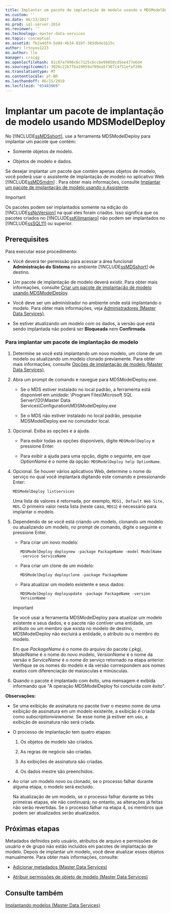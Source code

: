 ```yaml
---
title: Implantar um pacote de implantação de modelo usando o MDSModelDeploy | Microsoft Docs
ms.custom: ''
ms.date: 06/13/2017
ms.prod: sql-server-2014
ms.reviewer: ''
ms.technology: master-data-services
ms.topic: conceptual
ms.assetid: fb2a4df4-5e0d-4b34-818f-383dbde1b15c
author: lrtoyou1223
ms.author: lle
manager: craigg
ms.openlocfilehash: 81c87a7990c6c7125cbccbe99050cd5ee477e6d4
ms.sourcegitcommit: 3026c22b7fba19059a769ea5f367c4f51efaf286
ms.translationtype: MT
ms.contentlocale: pt-BR
ms.lasthandoff: 06/15/2019
ms.locfileid: "65483069"
---
```

# <a name="deploy-a-model-deployment-package-by-using-mdsmodeldeploy"></a>Implantar um pacote de implantação de modelo usando MDSModelDeploy
  No [!INCLUDE[ssMDSshort](../includes/ssmdsshort-md.md)], use a ferramenta MDSModelDeploy para implantar um pacote que contém:  
  
-   Somente objetos de modelo.  
  
-   Objetos de modelo e dados.  
  
 Se desejar implantar um pacote que contém apenas objetos de modelo, você poderá usar o assistente de implantação de modelo no aplicativo Web [!INCLUDE[ssMDSmdm](../includes/ssmdsmdm-md.md)] . Para obter mais informações, consulte [Implantar um pacote de implantação de modelo usando o Assistente](../../2014/master-data-services/deploy-a-model-deployment-package-by-using-the-wizard.md).  
  
> [!IMPORTANT]  
>  Os pacotes podem ser implantados somente na edição do [!INCLUDE[ssNoVersion](../includes/ssnoversion-md.md)] na qual eles foram criados. Isso significa que os pacotes criados no [!INCLUDE[ssKilimanjaro](../includes/sskilimanjaro-md.md)] não podem ser implantados no [!INCLUDE[ssSQL11](../includes/sssql11-md.md)] ou superior.  
  
## <a name="prerequisites"></a>Prerequisites  
 Para executar esse procedimento:  
  
-   Você deverá ter permissão para acessar a área funcional **Administração do Sistema** no ambiente [!INCLUDE[ssMDSshort](../includes/ssmdsshort-md.md)] de destino.  
  
-   Um pacote de implantação de modelo deverá existir. Para obter mais informações, consulte  [Criar um pacote de implantação de modelo usando MDSModelDeploy](../../2014/master-data-services/create-a-model-deployment-package-by-using-mdsmodeldeploy.md).  
  
-   Você deve ser um administrador no ambiente onde está implantando o modelo. Para obter mais informações, veja [Administradores &#40;Master Data Services&#41;](administrators-master-data-services.md).  
  
-   Se estiver atualizando um modelo com os dados, a versão que está sendo implantada não poderá ser **Bloqueada** nem **Confirmada**.  
  
### <a name="to-deploy-a-model-deployment-package"></a>Para implantar um pacote de implantação de modelo  
  
1.  Determine se você está implantando um novo modelo, um clone de um modelo ou atualizando um modelo clonado previamente. Para obter mais informações, consulte [Opções de implantação de modelo &#40;Master Data Services&#41;](../../2014/master-data-services/model-deployment-options-master-data-services.md).  
  
2.  Abra um prompt de comando e navegue para MDSModelDeploy.exe.  
  
    -   Se o MDS estiver instalado no local padrão, a ferramenta está disponível em *unidade*: \Program Files\Microsoft SQL Server\120\Master Data Services\Configuration\MDSModelDeploy.exe  
  
    -   Se o MDS não estiver instalado no local padrão, pesquise MDSModelDeploy.exe no comutador local.  
  
3.  Opcional. Exiba as opções e a ajuda.  
  
    -   Para exibir todas as opções disponíveis, digite `MDSModelDeploy` e pressione Enter.  
  
    -   Para exibir a ajuda para uma opção, digite o seguinte, em que *OptionName* é o nome da opção: `MDSModelDeploy help OptionName`.  
  
4.  Opcional. Se houver vários aplicativos Web, determine o nome do serviço no qual você implantará digitando este comando e pressionando Enter:  
  
    ```  
    MDSModelDeploy listservices  
    ```  
  
     Uma lista de valores é retornada, por exemplo, `MDS1, Default Web Site, MDS`. O primeiro valor nesta lista (neste caso, `MDS1`) é necessário para implantar o modelo.  
  
5.  Dependendo de se você está criando um modelo, clonando um modelo ou atualizando um modelo, no prompt de comando, digite o seguinte e pressione Enter.  
  
    -   Para criar um novo modelo:  
  
        ```  
        MDSModelDeploy deploynew -package PackageName -model ModelName -service ServiceName  
        ```  
  
    -   Para criar um clone de um modelo:  
  
        ```  
        MDSModelDeploy deployclone -package PackageName  
        ```  
  
    -   Para atualizar um modelo existente e seus dados:  
  
        ```  
        MDSModelDeploy deployupdate -package PackageName -version VersionName  
        ```  
  
    > [!IMPORTANT]  
    >  Se você usar a ferramenta MDSModelDeploy para atualizar um modelo existente e seus dados, e o pacote não contiver uma entidade, um atributo ou um membro que exista no modelo de destino, MDSModelDeploy não excluirá a entidade, o atributo ou o membro do modelo.  
  
     Em que *PackageName* é o nome do arquivo do pacote (.pkg), *ModelName* é o nome do novo modelo, *VersionName* é o nome da versão e *ServiceName* é o nome do serviço retornado na etapa anterior. Verifique se os nomes do modelo e da versão correspondem aos nomes exatos com diferenciação de maiúsculas e minúsculas.  
  
6.  Quando o pacote é implantado com êxito, uma mensagem é exibida informando que "A operação MDSModelDeploy foi concluída com êxito".  
  
 **Observações:**  
  
-   Se uma exibição de assinatura no pacote tiver o mesmo nome de uma exibição de assinatura em um modelo existente, a exibição é criada como *subscriptionviewname*. Se esse nome já estiver em uso, a exibição de assinatura não será criada.  
  
-   O processo de implantação tem quatro etapas:  
  
    1.  Os objetos de modelo são criados.  
  
    2.  As regras de negócio são criadas.  
  
    3.  As exibições de assinatura são criadas.  
  
    4.  Os dados mestre são preenchidos.  
  
-   Ao criar um modelo novo ou clonado, se o processo falhar durante alguma etapa, o modelo será excluído.  
  
     Na atualização de um modelo, se o processo falhar durante as três primeiras etapas, ele não continuará; no entanto, as alterações já feitas não serão revertidas. Se o processo falhar na etapa 4, os membros que podem ser atualizados serão atualizados.  
  
## <a name="next-steps"></a>Próximas etapas  
 Metadados definidos pelo usuário, atributos de arquivo e permissões de usuário e de grupo não estão incluídos em pacotes de implantação de modelo. Depois de implantar um modelo, você deve atualizar esses objetos manualmente. Para obter mais informações, consulte:  
  
-   [Adicionar metadados &#40;Master Data Services&#41;](../../2014/master-data-services/add-metadata-master-data-services.md)  
  
-   [Atribuir permissões de objeto de modelo &#40;Master Data Services&#41;](../../2014/master-data-services/assign-model-object-permissions-master-data-services.md)  
  
## <a name="see-also"></a>Consulte também  
 [Implantando modelos &#40;Master Data Services&#41;](../../2014/master-data-services/deploying-models-master-data-services.md)  
  
  

